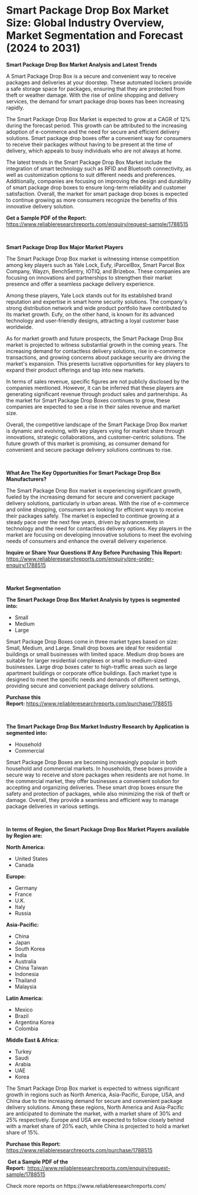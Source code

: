 <p><h1>Smart Package Drop Box Market Size: Global Industry Overview, Market Segmentation and Forecast (2024 to 2031)</h1></p><p><strong>Smart Package Drop Box Market Analysis and Latest Trends</strong></p>
<p><p>A Smart Package Drop Box is a secure and convenient way to receive packages and deliveries at your doorstep. These automated lockers provide a safe storage space for packages, ensuring that they are protected from theft or weather damage. With the rise of online shopping and delivery services, the demand for smart package drop boxes has been increasing rapidly.</p><p>The Smart Package Drop Box Market is expected to grow at a CAGR of 12% during the forecast period. This growth can be attributed to the increasing adoption of e-commerce and the need for secure and efficient delivery solutions. Smart package drop boxes offer a convenient way for consumers to receive their packages without having to be present at the time of delivery, which appeals to busy individuals who are not always at home.</p><p>The latest trends in the Smart Package Drop Box Market include the integration of smart technology such as RFID and Bluetooth connectivity, as well as customization options to suit different needs and preferences. Additionally, companies are focusing on improving the design and durability of smart package drop boxes to ensure long-term reliability and customer satisfaction. Overall, the market for smart package drop boxes is expected to continue growing as more consumers recognize the benefits of this innovative delivery solution.</p></p>
<p><strong>Get a Sample PDF of the Report:&nbsp;</strong> <a href="https://www.reliableresearchreports.com/enquiry/request-sample/1788515">https://www.reliableresearchreports.com/enquiry/request-sample/1788515</a></p>
<p>&nbsp;</p>
<p><strong>Smart Package Drop Box Major Market Players</strong></p>
<p><p>The Smart Package Drop Box market is witnessing intense competition among key players such as Yale Lock, Eufy, iParcelBox, Smart Parcel Box Company, Wayzn, BenchSentry, IOTIQ, and Brizebox. These companies are focusing on innovations and partnerships to strengthen their market presence and offer a seamless package delivery experience.</p><p>Among these players, Yale Lock stands out for its established brand reputation and expertise in smart home security solutions. The company's strong distribution network and wide product portfolio have contributed to its market growth. Eufy, on the other hand, is known for its advanced technology and user-friendly designs, attracting a loyal customer base worldwide.</p><p>As for market growth and future prospects, the Smart Package Drop Box market is projected to witness substantial growth in the coming years. The increasing demand for contactless delivery solutions, rise in e-commerce transactions, and growing concerns about package security are driving the market's expansion. This presents lucrative opportunities for key players to expand their product offerings and tap into new markets.</p><p>In terms of sales revenue, specific figures are not publicly disclosed by the companies mentioned. However, it can be inferred that these players are generating significant revenue through product sales and partnerships. As the market for Smart Package Drop Boxes continues to grow, these companies are expected to see a rise in their sales revenue and market size.</p><p>Overall, the competitive landscape of the Smart Package Drop Box market is dynamic and evolving, with key players vying for market share through innovations, strategic collaborations, and customer-centric solutions. The future growth of this market is promising, as consumer demand for convenient and secure package delivery solutions continues to rise.</p></p>
<p>&nbsp;</p>
<p><strong>What Are The Key Opportunities For Smart Package Drop Box Manufacturers?</strong></p>
<p><p>The Smart Package Drop Box market is experiencing significant growth, fueled by the increasing demand for secure and convenient package delivery solutions, particularly in urban areas. With the rise of e-commerce and online shopping, consumers are looking for efficient ways to receive their packages safely. The market is expected to continue growing at a steady pace over the next few years, driven by advancements in technology and the need for contactless delivery options. Key players in the market are focusing on developing innovative solutions to meet the evolving needs of consumers and enhance the overall delivery experience.</p></p>
<p><strong>Inquire or Share Your Questions If Any Before Purchasing This Report:</strong> <a href="https://www.reliableresearchreports.com/enquiry/pre-order-enquiry/1788515">https://www.reliableresearchreports.com/enquiry/pre-order-enquiry/1788515</a></p>
<p>&nbsp;</p>
<p><strong>Market Segmentation</strong></p>
<p><strong>The Smart Package Drop Box Market Analysis by types is segmented into:</strong></p>
<p><ul><li>Small</li><li>Medium</li><li>Large</li></ul></p>
<p><p>Smart Package Drop Boxes come in three market types based on size: Small, Medium, and Large. Small drop boxes are ideal for residential buildings or small businesses with limited space. Medium drop boxes are suitable for larger residential complexes or small to medium-sized businesses. Large drop boxes cater to high-traffic areas such as large apartment buildings or corporate office buildings. Each market type is designed to meet the specific needs and demands of different settings, providing secure and convenient package delivery solutions.</p></p>
<p><strong>Purchase this Report:&nbsp;</strong><a href="https://www.reliableresearchreports.com/purchase/1788515">https://www.reliableresearchreports.com/purchase/1788515</a></p>
<p>&nbsp;</p>
<p><strong>The Smart Package Drop Box Market Industry Research by Application is segmented into:</strong></p>
<p><ul><li>Household</li><li>Commercial</li></ul></p>
<p><p>Smart Package Drop Boxes are becoming increasingly popular in both household and commercial markets. In households, these boxes provide a secure way to receive and store packages when residents are not home. In the commercial market, they offer businesses a convenient solution for accepting and organizing deliveries. These smart drop boxes ensure the safety and protection of packages, while also minimizing the risk of theft or damage. Overall, they provide a seamless and efficient way to manage package deliveries in various settings.</p></p>
<p>&nbsp;</p>
<p><strong>In terms of Region, the Smart Package Drop Box Market Players available by Region are:</strong></p>
<p>
    <p> <strong> North America: </strong>
        <ul>
            <li>United States</li>
            <li>Canada</li>
        </ul>
        </p> 
    <p> <strong> Europe: </strong>
        <ul>
            <li>Germany</li>
            <li>France</li>
            <li>U.K.</li>
            <li>Italy</li>
            <li>Russia</li>
        </ul>
        </p> 
    <p> <strong> Asia-Pacific: </strong>
        <ul>
            <li>China</li>
            <li>Japan</li>
            <li>South Korea</li>
            <li>India</li>
            <li>Australia</li>
            <li>China Taiwan</li>
            <li>Indonesia</li>
            <li>Thailand</li>
            <li>Malaysia</li>
        </ul>
        </p> 
    <p> <strong> Latin America: </strong>
        <ul>
            <li>Mexico</li>
            <li>Brazil</li>
            <li>Argentina Korea</li>
            <li>Colombia</li>
        </ul>
        </p> 
    <p> <strong> Middle East & Africa: </strong>
        <ul>
            <li>Turkey</li>
            <li>Saudi</li>
            <li>Arabia</li>
            <li>UAE</li>
            <li>Korea</li>
        </ul>
    </p>
    </p>
<p><p>The Smart Package Drop Box market is expected to witness significant growth in regions such as North America, Asia-Pacific, Europe, USA, and China due to the increasing demand for secure and convenient package delivery solutions. Among these regions, North America and Asia-Pacific are anticipated to dominate the market, with a market share of 30% and 25% respectively. Europe and USA are expected to follow closely behind with a market share of 20% each, while China is projected to hold a market share of 15%.</p></p>
<p><strong>Purchase this Report: </strong><a href="https://www.reliableresearchreports.com/purchase/1788515">https://www.reliableresearchreports.com/purchase/1788515</a></p>
<p>&nbsp;<strong>Get a Sample PDF of the Report:&nbsp;&nbsp;</strong><a href="https://www.reliableresearchreports.com/enquiry/request-sample/1788515">https://www.reliableresearchreports.com/enquiry/request-sample/1788515</a></p>
<p><strong></strong></p>
<p>Check more reports on https://www.reliableresearchreports.com/</p>